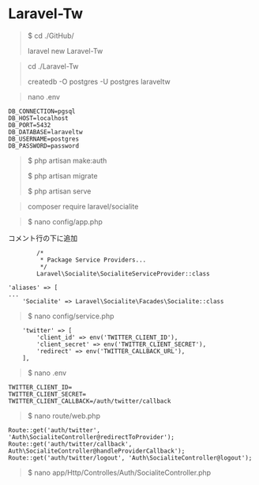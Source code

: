 # Laravel-Tw

> $ cd ./GitHub/
>
> laravel new Laravel-Tw

> cd ./Laravel-Tw
>
> createdb -O postgres -U postgres laraveltw

> nano .env

```
DB_CONNECTION=pgsql
DB_HOST=localhost
DB_PORT=5432
DB_DATABASE=laraveltw
DB_USERNAME=postgres
DB_PASSWORD=password
```

> $ php artisan make:auth
>
> $ php artisan migrate
>
> $ php artisan serve

> composer require laravel/socialite

> $ nano config/app.php

コメント行の下に追加

```
        /*
         * Package Service Providers...
         */
        Laravel\Socialite\SocialiteServiceProvider::class
```

```
'aliases' => [
...
    'Socialite' => Laravel\Socialite\Facades\Socialite::class
```

> $ nano config/service.php

```
    'twitter' => [
        'client_id' => env('TWITTER_CLIENT_ID'),
        'client_secret' => env('TWITTER_CLIENT_SECRET'),
        'redirect' => env('TWITTER_CALLBACK_URL'),
    ],
```

> $ nano .env

```
TWITTER_CLIENT_ID=
TWITTER_CLIENT_SECRET=
TWITTER_CLIENT_CALLBACK=/auth/twitter/callback
```

> $ nano route/web.php

```
Route::get('auth/twitter', 'Auth\SocialiteController@redirectToProvider');
Route::get('auth/twitter/callback', Auth\SocialiteController@handleProviderCallback');
Route::get('auth/twitter/logout', 'Auth\SocialiteController@logout');
```

> $ nano app/Http/Controlles/Auth/SocialiteController.php
